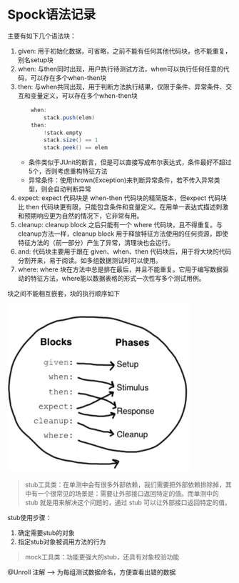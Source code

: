 # Spock语法记录
主要有如下几个语法块：
1. given: 用于初始化数据，可省略，之前不能有任何其他代码块，也不能重复，别名setup块
2. when: 与then同时出现，用户执行待测试方法，when可以执行任何任意的代码，可以存在多个when-then块
3. then: 与when共同出现，用于判断方法执行结果，仅限于条件、异常条件、交互和变量定义，可以存在多个when-then块
    ```groovy
        when:
            stack.push(elem)
        then:
            !stack.empty
            stack.size() == 1
            stack.peek() == elem
    ```
   - 条件类似于JUnit的断言，但是可以直接写成布尔表达式，条件最好不超过5个，否则考虑重构特征方法
   - 异常条件：使用thrown(Exception)来判断异常条件，若不传入异常类型，则会自动判断异常
4. expect: expect 代码块是 when-then 代码块的精简版本，但expect 代码块比 then 代码块更有限，只能包含条件和变量定义。在用单一表达式描述刺激和预期响应更为自然的情况下，它非常有用。
5. cleanup: cleanup block 之后只能有一个 where 代码块，且不得重复。与cleanup方法一样，cleanup block 用于释放特征方法使用的任何资源，即使特征方法的（前一部分）产生了异常，清理块也会运行。
6. and: 代码块主要用于跟在 given、when、then 代码块后，用于将大块的代码分割开来，易于阅读。如多组数据测试时可以使用。
7. where: where 块在方法中总是排在最后，并且不能重复。它用于编写数据驱动的特征方法，where能以数据表格的形式一次性写多个测试用例。

块之间不能相互嵌套，块的执行顺序如下

![块执行顺序](../unit-test/pics/block_phases.png)

> stub工具类：在单测中会有很多外部依赖，我们需要把外部依赖排除掉，其中有一个很常见的场景是：需要让外部接口返回特定的值。而单测中的 stub 就是用来解决这个问题的，通过 stub 可以让外部接口返回特定的值。

stub使用步骤：
1. 确定需要stub的对象
2. 指定stub对象被调用方法的行为

> mock工具类：功能更强大的stub，还具有对象校验功能

@Unroll 注解 --> 为每组测试数据命名，方便查看出错的数据